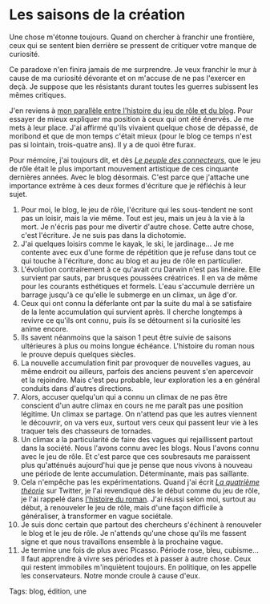 # Les saisons de la création

Une chose m'étonne toujours. Quand on chercher à franchir une frontière, ceux qui se sentent bien derrière se pressent de critiquer votre manque de curiosité.

Ce paradoxe n'en finira jamais de me surprendre. Je veux franchir le mur à cause de ma curiosité dévorante et on m'accuse de ne pas l'exercer en deçà. Je suppose que les résistants durant toutes les guerres subissent les mêmes critiques.

J'en reviens à [mon parallèle entre l'histoire du jeu de rôle et du blog](/2013/01/26/jeu-de-role-et-blog-deux-histoires-collectives/). Pour essayer de mieux expliquer ma position à ceux qui ont été énervés. Je me mets à leur place. J'ai affirmé qu'ils vivaient quelque chose de dépassé, de moribond et que de mon temps c'était mieux (pour le blog ce temps n'est pas si lointain, trois-quatre ans). Il y a de quoi être furax.

Pour mémoire, j'ai toujours dit, et dès [*Le peuple des connecteurs*](/le-peuple-des-connecteurs/), que le jeu de rôle était le plus important mouvement artistique de ces cinquante dernières années. Avec le blog désormais. C'est parce que j'attache une importance extrême à ces deux formes d'écriture que je réfléchis à leur sujet.

1. Pour moi, le blog, le jeu de rôle, l'écriture qui les sous-tendent ne sont pas un loisir, mais la vie même. Tout est jeu, mais un jeu à la vie à la mort. Je n'écris pas pour me divertir d'autre chose. Cette autre chose, c'est l'écriture. Je ne suis pas dans la dichotomie.
2. J'ai quelques loisirs comme le kayak, le ski, le jardinage… Je me contente avec eux d'une forme de répétition que je refuse dans tout ce qui touche à l'écriture, donc au blog et au jeu de rôle en particulier.
3. L'évolution contrairement à ce qu'avait cru Darwin n'est pas linéaire. Elle survient par sauts, par brusques poussées créatrices. Il en va de même pour les courants esthétiques et formels. L'eau s'accumule derrière un barrage jusqu'à ce qu'elle le submerge en un climax, un âge d'or.
4. Ceux qui ont connu la déferlante ont par la suite du mal à se satisfaire de la lente accumulation qui survient après. Il cherche longtemps à revivre ce qu'ils ont connu, puis ils se détournent si la curiosité les anime encore.
5. Ils savent néanmoins que la saison 1 peut être suivie de saisons ultérieures à plus ou moins longue échéance. L'histoire du roman nous le prouve depuis quelques siècles.
6. La nouvelle accumulation finit par provoquer de nouvelles vagues, au même endroit ou ailleurs, parfois des anciens peuvent s'en apercevoir et la rejoindre. Mais c'est peu probable, leur exploration les a en général conduits dans d'autres directions.
7. Alors, accuser quelqu'un qui a connu un climax de ne pas être conscient d'un autre climax en cours ne me paraît pas une position légitime. Un climax se partage. On n'attend pas que les autres viennent le découvrir, on va vers eux, surtout vers ceux qui passent leur vie à les traquer tels des chasseurs de tornades.
8. Un climax a la particularité de faire des vagues qui rejaillissent partout dans la société. Nous l'avons connu avec les blogs. Nous l'avons connu avec le jeu de rôle. Et c'est parce que ces soubresauts me paraissent plus qu'atténués aujourd'hui que je pense que nous vivons à nouveau une période de lente accumulation. Déterminante, mais pas saillante.
9. Cela n'empêche pas les expérimentations. Quand j'ai écrit [*La quatrième théorie*](/la-quatrieme-theorie/) sur Twitter, je l'ai revendiqué dès le début comme du jeu de rôle, je l'ai rappelé dans [l'histoire du roman](/la-quatrieme-theorie/la-quatrieme-theorie-historique/). J'ai réussi selon moi, surtout au début, à renouveler le jeu de rôle, mais d'une façon difficile à généraliser, à transformer en vague sociétale.
10. Je suis donc certain que partout des chercheurs s'échinent à renouveler le blog et le jeu de rôle. Je n'attends qu'une chose qu'ils me fassent signe et que nous travaillons ensemble à la prochaine vague.
11. Je termine une fois de plus avec Picasso. Période rose, bleu, cubisme… Il faut apprendre à vivre ses périodes et à passer à autre chose. Ceux qui restent immobiles m'inquiètent toujours. En politique, on les appelle les conservateurs. Notre monde croule à cause d'eux.

Tags: blog, édition, une